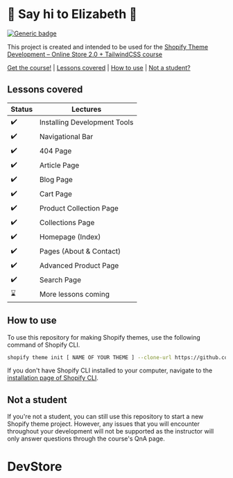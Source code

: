 # :wave: Say hi to Elizabeth :wave:

[![Generic badge](https://img.shields.io/badge/course%20available%3F-yes-green.svg)](https://shields.io/)

This project is created and intended to be used for the [Shopify Theme Development – Online Store 2.0 + TailwindCSS course](https://weeklyhow.com/courses/)


[Get the course!](https://weeklyhow.com/) | [Lessons covered](#lessons-covered) |
[How to use](#how-to-use) | [Not a student?](#not-a-student)

## Lessons covered

Status | Lectures
------------ | -------------
:heavy_check_mark: | Installing Development Tools
:heavy_check_mark: | Navigational Bar
:heavy_check_mark: | 404 Page
:heavy_check_mark: | Article Page
:heavy_check_mark: | Blog Page
:heavy_check_mark: | Cart Page
:heavy_check_mark: | Product Collection Page
:heavy_check_mark: | Collections Page
:heavy_check_mark: | Homepage (Index)
:heavy_check_mark: | Pages (About & Contact)
:heavy_check_mark: | Advanced Product Page
:heavy_check_mark: | Search Page
:hourglass: | More lessons coming

## How to use

To use this repository for making Shopify themes, use the following command of Shopify CLI.
```sh
shopify theme init [ NAME OF YOUR THEME ] --clone-url https://github.com/polidario/Elizabeth_Clean
```

If you don't have Shopify CLI installed to your computer, navigate to the [installation page of Shopify CLI](https://shopify.dev/themes/tools/cli/installation).

## Not a student

If you're not a student, you can still use this repository to start a new Shopify theme project. However, any issues that you will encounter throughout your development will not be supported as the instructor will only answer questions through the course's QnA page.
# DevStore
